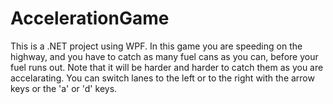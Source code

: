 # AccelerationGame
This is a .NET project using WPF.
In this game you are speeding on the highway, and you have to catch as many fuel cans as you can, before your fuel runs out.
Note that it will be harder and harder to catch them as you are accelarating.
You can switch lanes to the left or to the right with the arrow keys or the 'a' or 'd' keys.
